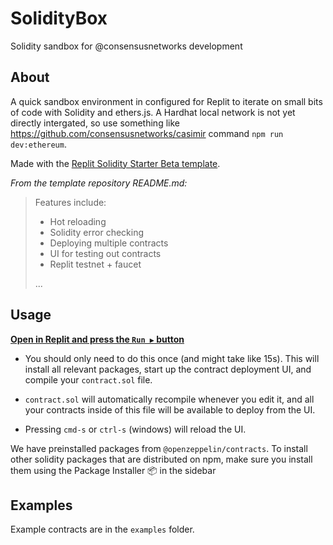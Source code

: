 # SolidityBox

Solidity sandbox for @consensusnetworks development

## About

A quick sandbox environment in configured for Replit to iterate on small bits of code with Solidity and ethers.js. A Hardhat local network is not yet directly intergated, so use something like https://github.com/consensusnetworks/casimir command `npm run dev:ethereum`.

Made with the [Replit Solidity Starter Beta template](https://replit.com/@replit/Solidity-starter-beta?v=1).

_From the template repository README.md:_

>Features include:
>- Hot reloading
>- Solidity error checking
>- Deploying multiple contracts
>- UI for testing out contracts
>- Replit testnet + faucet
>
>...

## Usage

[**Open in Replit and press the `Run ▶️` button**](https://replit.com/@shanejearley/sandbox)


- You should only need to do this once (and might take like 15s). This will install all relevant packages, start up the contract deployment UI, and compile your `contract.sol` file.

- `contract.sol` will automatically recompile whenever you edit it, and all your contracts inside of this file will be available to deploy from the UI.

- Pressing `cmd-s` or `ctrl-s` (windows) will reload the UI.

We have preinstalled packages from `@openzeppelin/contracts`. To install other solidity packages that are distributed on npm, make sure you install them using the Package Installer 📦 in the sidebar

## Examples

Example contracts are in the `examples` folder.
